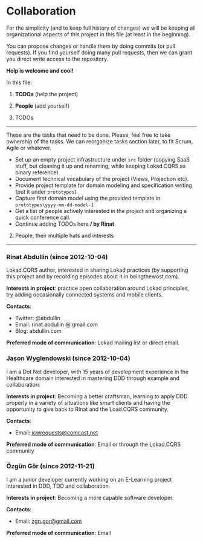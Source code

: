 Collaboration
=============

For the simplicity (and to keep full history of changes) we will be keeping all organizational aspects of this project in this file (at least in the beginning).

You can propose changes or handle them by doing commits (or pull requests). If you find yourself doing many pull requests, then we can grant you direct write access to the repository.

**Help is welcome and cool!**

In this file:

1. **TODOs** (help the project)
2. **People** (add yourself)


1. TODOs
----

These are the tasks that need to be done. Please, feel free to take ownership of the tasks. We can reorganize tasks section later, to fit Scrum, Agile or whatever.

* Set up an empty project infrastructure under `src` folder (copying SaaS stuff, but cleaning it up and renaming, while keeping Lokad.CQRS as binary reference) 
* Document technical vocabulary of the project (Views, Projection etc).
* Provide project template for domain modeling and specification writing (put it under `prototypes`).
* Capture first domain model using the provided template in `prototypes\yyyy-mm-dd-model-1` 
* Get a list of people actively interested in the project and organizing a quick conference call.
* Continue adding TODOs here **/ by Rinat**





2. People, their multiple hats and interests
----------------------------------------

### Rinat Abdullin (since 2012-10-04)

Lokad.CQRS author, interested in sharing Lokad practices (by supporting this project and by recording episodes about it in beingthewost.com). 

**Interests in project**: practice open collaboration around Lokad principles, try adding occasionally connected systems and mobile clients.

**Contacts**:

* Twitter: @abdullin
* Email: rinat.abdullin @ gmail.com
* Blog: abdullin.com


**Preferred mode of communication**: Lokad mailing list or direct email.



### Jason Wyglendowski (since 2012-10-04)

I am a Dot Net developer, with 15 years of development experience in the Healthcare domain interested in mastering DDD through example and collaboration.

**Interests in project**: Becoming a better craftsman, learning to apply DDD properly in a variety of situations like smart clients and having the opportunity
to give back to RInat and the Load.CQRS community.

**Contacts**:

* Email: jcwrequests@comcast.net

**Preferred mode of communication**: Email or through the Lokad.CQRS community



### Özgün Gör (since 2012-11-21)

I am a junior developer currently working on an E-Learning project interested in  DDD, TDD and collaboration.

**Interests in project**: Becoming a more capable software developer.

**Contacts**:

* Email: zgn.gor@gmail.com

**Preferred mode of communication**: Email 
